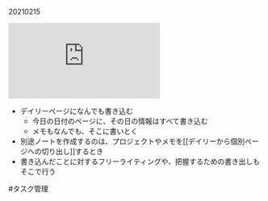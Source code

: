 20210215

![](https://gyazo.com/82c9287016ce4b1bc80873f258fd59ce.img)

- デイリーページになんでも書き込む
	- 今日の日付のページに、その日の情報はすべて書き込む
	- メモもなんでも、そこに書いとく
- 別途ノートを作成するのは、プロジェクトやメモを[[デイリーから個別ページへの切り出し]]するとき
- 書き込んだことに対するフリーライティングや、把握するための書き出しもそこで行う

#タスク管理 